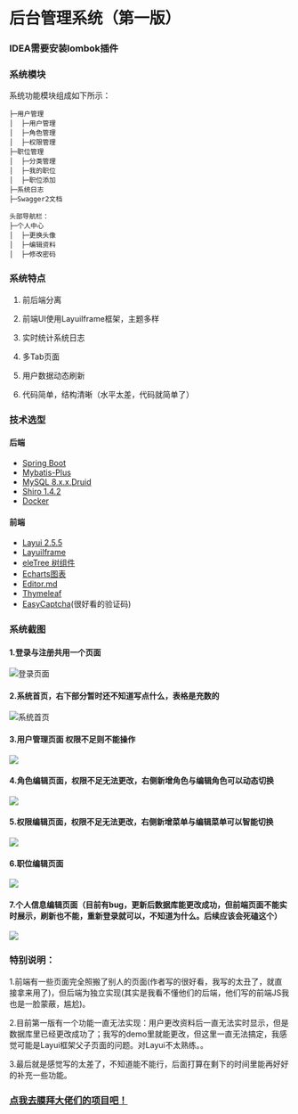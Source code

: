 # 后台管理系统（第一版）

### IDEA需要安装lombok插件
### 系统模块
系统功能模块组成如下所示：
```
├─用户管理
│  ├─用户管理
│  ├─角色管理
│  ├─权限管理
├─职位管理
│  ├─分类管理
│  ├─我的职位
│  ├─职位添加
├─系统日志
├─Swagger2文档

头部导航栏：
├─个人中心
│  ├─更换头像
│  ├─编辑资料
│  ├─修改密码

```
### 系统特点

1. 前后端分离

2. 前端UI使用LayuiIframe框架，主题多样

3. 实时统计系统日志

4. 多Tab页面

5. 用户数据动态刷新

6. 代码简单，结构清晰（水平太差，代码就简单了）

### 技术选型

#### 后端
- [Spring Boot](http://spring.io/projects/spring-boot/)
- [Mybatis-Plus](https://mp.baomidou.com/guide/)
- [MySQL 8.x.x](https://dev.mysql.com/downloads/mysql/8.x.html#downloads),[Druid](http://druid.apache.org/)
- [Shiro 1.4.2](http://shiro.apache.org/)
- [Docker](https://www.docker.com/)

#### 前端
- [Layui 2.5.5](https://www.layui.com/)
- [LayuiIframe](https://www.layui.com/admin/)
- [eleTree 树组件](https://layuiextend.hsianglee.cn/eletree/)
- [Echarts图表](https://www.echartsjs.com/zh/index.html)
- [Editor.md](https://pandao.github.io/editor.md/)
- [Thymeleaf](https://www.thymeleaf.org/)
- [EasyCaptcha](https://gitee.com/whvse/EasyCaptcha)(很好看的验证码)

### 系统截图

   ####      1.登录与注册共用一个页面

![登录页面](https://s1.ax1x.com/2020/04/05/GrDq61.png)

   ####      2.系统首页，右下部分暂时还不知道写点什么，表格是充数的

![系统首页](https://s1.ax1x.com/2020/04/05/GrDXm6.png)

   ####      3.用户管理页面 权限不足则不能操作

![](https://s1.ax1x.com/2020/04/05/GrrpfH.png)

   ####      4.角色编辑页面，权限不足无法更改，右侧新增角色与编辑角色可以动态切换

![](https://s1.ax1x.com/2020/04/05/GrrSte.png)

   ####      5.权限编辑页面，权限不足无法更改，右侧新增菜单与编辑菜单可以智能切换

![](https://s1.ax1x.com/2020/04/05/GrDblR.png)

   ####      6.职位编辑页面

![](https://s1.ax1x.com/2020/04/05/GrrP1A.png)

   ####      7.个人信息编辑页面（目前有bug，更新后数据库能更改成功，但前端页面不能实时展示，刷新也不能，重新登录就可以，不知道为什么。后续应该会死磕这个）

![](https://s1.ax1x.com/2020/04/05/GrDLOx.png)


### 特别说明：

​	1.前端有一些页面完全照搬了别人的页面(作者写的很好看，我写的太丑了，就直接拿来用了)，但后端为独立实现(其实是我看不懂他们的后端，他们写的前端JS我也是一脸蒙蔽，尴尬)。

​	2.目前第一版有一个功能一直无法实现：用户更改资料后一直无法实时显示，但是数据库里已经更改成功了；我写的demo里就能更改，但这里一直无法搞定，我感觉可能是Layui框架父子页面的问题。对Layui不太熟练。。

​	3.最后就是感觉写的太差了，不知道能不能行，后面打算在剩下的时间里能再好好的补充一些功能。

### [点我去膜拜大佬们的项目吧！](https://shiro.mrbird.cn:8080/login)
